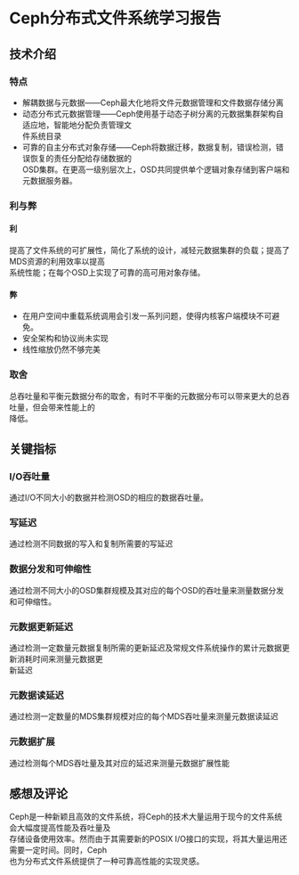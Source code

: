 # Ceph分布式文件系统学习报告
## 技术介绍
### 特点
* 解耦数据与元数据——Ceph最大化地将文件元数据管理和文件数据存储分离
* 动态分布式元数据管理——Ceph使用基于动态子树分离的元数据集群架构自适应地，智能地分配负责管理文  
件系统目录
* 可靠的自主分布式对象存储——Ceph将数据迁移，数据复制，错误检测，错误恢复的责任分配给存储数据的  
OSD集群。在更高一级别层次上，OSD共同提供单个逻辑对象存储到客户端和元数据服务器。
### 利与弊
#### 利
提高了文件系统的可扩展性，简化了系统的设计，减轻元数据集群的负载；提高了MDS资源的利用效率以提高  
系统性能；在每个OSD上实现了可靠的高可用对象存储。
#### 弊
* 在用户空间中重载系统调用会引发一系列问题，使得内核客户端模块不可避免。
* 安全架构和协议尚未实现
* 线性缩放仍然不够完美
### 取舍
总吞吐量和平衡元数据分布的取舍，有时不平衡的元数据分布可以带来更大的总吞吐量，但会带来性能上的  
降低。
## 关键指标
### I/O吞吐量
通过I/O不同大小的数据并检测OSD的相应的数据吞吐量。
### 写延迟
通过检测不同数据的写入和复制所需要的写延迟
### 数据分发和可伸缩性
通过检测不同大小的OSD集群规模及其对应的每个OSD的吞吐量来测量数据分发和可伸缩性。
### 元数据更新延迟
通过检测一定数量元数据复制所需的更新延迟及常规文件系统操作的累计元数据更新消耗时间来测量元数据更  
新延迟
### 元数据读延迟
通过检测一定数量的MDS集群规模对应的每个MDS吞吐量来测量元数据读延迟
### 元数据扩展
通过检测每个MDS吞吐量及其对应的延迟来测量元数据扩展性能
## 感想及评论
Ceph是一种新颖且高效的文件系统，将Ceph的技术大量运用于现今的文件系统会大幅度提高性能及吞吐量及  
存储设备使用效率。然而由于其需要新的POSIX I/O接口的实现，将其大量运用还需要一定时间。同时，Ceph  
也为分布式文件系统提供了一种可靠高性能的实现灵感。
